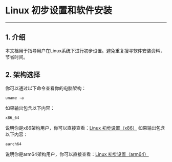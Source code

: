 # Linux 初步设置和软件安装
---
## 1. 介绍
本文档用于指导用户在Linux系统下进行初步设置。避免重复搜寻软件安装资料，节省时间。
## 2. 架构选择
你可以通过以下命令查看你的电脑架构：
```shell
uname -a
```
如果输出包含以下内容：
```shell
x86_64
```
说明你是x86架构用户，你可以直接查看：[Linux 初步设置（x86）](Linux_x86.md)
如果输出包含以下内容：
```shell
aarch64
```
说明你是arm64架构用户，你可以直接查看：[Linux 初步设置（arm64）](Linux_arm64.md)